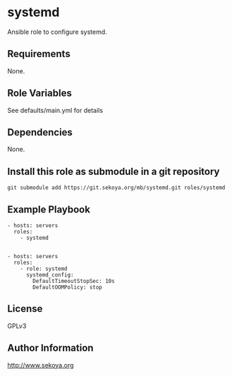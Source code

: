 # systemd

Ansible role to configure systemd.

## Requirements

None.

## Role Variables

See defaults/main.yml for details

## Dependencies

None.

## Install this role as submodule in a git repository

`git submodule add https://git.sekoya.org/mb/systemd.git roles/systemd`

## Example Playbook

    - hosts: servers
      roles:
        - systemd


    - hosts: servers
      roles:
        - role: systemd
          systemd_config:
            DefaultTimeoutStopSec: 10s
            DefaultOOMPolicy: stop

## License

GPLv3

## Author Information

http://www.sekoya.org
